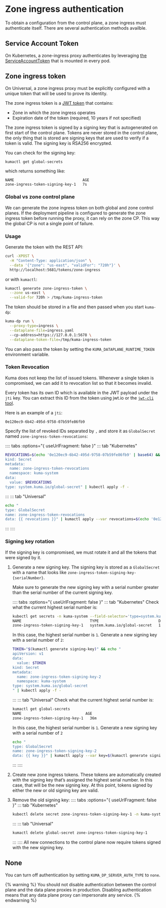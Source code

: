 ---
---
# Zone ingress authentication

To obtain a configuration from the control plane,
a zone ingress must authenticate itself.
There are several authentication methods availble.

## Service Account Token

On Kubernetes, a zone-ingress proxy authenticates by leveraging [the ServiceAccountToken](https://kubernetes.io/docs/reference/access-authn-authz/service-accounts-admin/#service-account-automation) that is mounted in every pod.

## Zone ingress token

On Universal, a zone ingress proxy must be explicitly configured with a unique token that will be used to prove its identity.

The zone ingress token is a [JWT token](https://jwt.io) that contains:

- Zone in which the zone ingress operates
- Expiration date of the token (required, 10 years if not specified)

The zone ingress token is signed by a signing key that is autogenerated on first start of the control plane.
Tokens are never stored in the control plane, the only thing that is stored are signing keys that are used to verify if a token is valid.
The signing key is RSA256 encrypted.

You can check for the signing key:

```sh
kumactl get global-secrets
```

which returns something like:

```
NAME                               AGE
zone-ingress-token-signing-key-1   7s
```

### Global vs zone control plane

We can generate the zone ingress token on both global and zone control planes.
If the deployment pipeline is configured
to generate the zone ingress token before running the proxy,
it can rely on the zone CP.
This way the global CP is not a single point of failure.

### Usage

Generate the token with the REST API:

```bash
curl -XPOST \
  -H "Content-Type: application/json" \
  --data '{"zone": "us-east", "validFor": "720h"}' \
  http://localhost:5681/tokens/zone-ingress
```

or with `kumactl`:

```bash
kumactl generate zone-ingress-token \
  --zone us-east \
  --valid-for 720h > /tmp/kuma-ingress-token
```

The token should be stored in a file and then passed when you start `kuma-dp`:

```bash
kuma-dp run \
  --proxy-type=ingress \
  --dataplane-file=ingress.yaml
  --cp-address=https://127.0.0.1:5678 \
  --dataplane-token-file=/tmp/kuma-ingress-token
```

You can also pass the token
by setting the `KUMA_DATAPLANE_RUNTIME_TOKEN` environment variable.

### Token Revocation

Kuma does not keep the list of issued tokens.
Whenever a single token is compromised,
we can add it to revocation list so that it becomes invalid.

Every token has its own ID
which is available in the JWT payload under the `jti` key.
You can extract this ID from the token using jwt.io
or the [`jwt-cli` tool](https://www.npmjs.com/package/jwt-cli).

Here is an example of a `jti`:

```
0e120ec9-6b42-495d-9758-07b59fe86fb9
```

Specify the list of revoked IDs separated by `,` and store it as `GlobalSecret` named `zone-ingress-token-revocations`:

:::: tabs :options="{ useUrlFragment: false }"
::: tab "Kubernetes"

```sh
REVOCATIONS=$(echo '0e120ec9-6b42-495d-9758-07b59fe86fb9' | base64) && echo "apiVersion: v1
kind: Secret
metadata:
  name: zone-ingress-token-revocations
  namespace: kuma-system
data:
  value: $REVOCATIONS
type: system.kuma.io/global-secret" | kubectl apply -f -
```

:::
::: tab "Universal"

```sh
echo "
type: GlobalSecret
name: zone-ingress-token-revocations
data: {{ revocations }}" | kumactl apply --var revocations=$(echo '0e120ec9-6b42-495d-9758-07b59fe86fb9' | base64) -f -
```

:::
::::

### Signing key rotation

If the signing key is compromised, we must rotate it and all the tokens that were signed by it.

1. Generate a new signing key.
   The signing key is stored as a `GlobalSecret` with a name that looks like `zone-ingress-token-signing-key-{serialNumber}`.

   Make sure to generate the new signing key with a serial number greater than the serial number of the current signing key.

   :::: tabs :options="{ useUrlFragment: false }"
   ::: tab "Kubernetes"
   Check what the current highest serial number is:

   ```sh
   kubectl get secrets -n kuma-system --field-selector='type=system.kuma.io/global-secret'
   NAME                               TYPE                           DATA   AGE
   zone-ingress-token-signing-key-1   system.kuma.io/global-secret   1      25m
   ```

   In this case, the highest serial number is `1`. Generate a new signing key with a serial number of `2`:

   ```sh
   TOKEN="$(kumactl generate signing-key)" && echo "
   apiVersion: v1
   data:
     value: $TOKEN
   kind: Secret
   metadata:
     name: zone-ingress-token-signing-key-2
     namespace: kuma-system
   type: system.kuma.io/global-secret
   " | kubectl apply -f -
   ```

   :::
   ::: tab "Universal"
   Check what the current highest serial number is:

   ```sh
   kumactl get global-secrets
   NAME                             AGE
   zone-ingress-token-signing-key-1   36m
   ```

   In this case, the highest serial number is `1`. Generate a new signing key with a serial number of `2`

   ```sh
   echo "
   type: GlobalSecret
   name: zone-ingress-token-signing-key-2
   data: {{ key }}" | kumactl apply --var key=$(kumactl generate signing-key) -f -
   ```

   :::
   ::::

2. Create new zone ingress tokens.
   These tokens are automatically created
   with the signing key that’s assigned the highest serial number.
   In this case, that will be the new signing key.
   At this point, tokens signed by either the new or old signing key are valid.

3. Remove the old signing key:
   :::: tabs :options="{ useUrlFragment: false }"
   ::: tab "Kubernetes"
   ```sh
   kubectl delete secret zone-ingress-token-signing-key-1 -n kuma-system
   ```
   :::
   ::: tab "Universal"
   ```sh
   kumactl delete global-secret zone-ingress-token-signing-key-1
   ```
   :::
   ::::
   All new connections to the control plane now require tokens signed with the new signing key.

## None

You can turn off authentication by setting `KUMA_DP_SERVER_AUTH_TYPE` to `none`.

{% warning %}
You should not disable authentication between the control plane and the data plane proxies in production.
Disabling authentication means that any data plane proxy can impersonate any service.
{% endwarning %}
